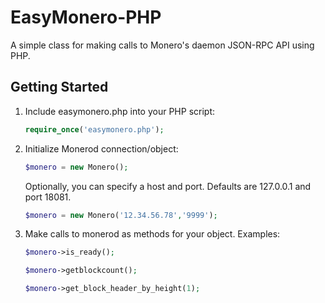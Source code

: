 EasyMonero-PHP
===============

A simple class for making calls to Monero's daemon JSON-RPC API using PHP.

Getting Started
---------------
1. Include easymonero.php into your PHP script:

    ```php
    require_once('easymonero.php');
    ```
2. Initialize Monerod connection/object:

    ```php
    $monero = new Monero();
    ```

    Optionally, you can specify a host and port. Defaults are 127.0.0.1 and port 18081.

    ```php
    $monero = new Monero('12.34.56.78','9999');
    ```

3. Make calls to monerod as methods for your object. Examples:

    ```php
    $monero->is_ready();
    
    $monero->getblockcount();
    
    $monero->get_block_header_by_height(1);
    ```
